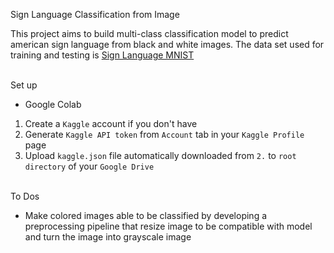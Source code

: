 Sign Language Classification from Image

This project aims to build multi-class classification model to predict american sign language from black and white images. The data set used for training and testing is [Sign Language MNIST](https://www.kaggle.com/datamunge/sign-language-mnist)
<br/><br/>

Set up 
- Google Colab
1. Create a `Kaggle` account if you don't have
2. Generate `Kaggle API token` from `Account` tab in your `Kaggle Profile` page
3. Upload `kaggle.json` file automatically downloaded from `2.` to `root directory` of your `Google Drive`
<br/><br/>

To Dos
- Make colored images able to be classified by developing a preprocessing pipeline that resize image to be compatible with model and turn the image into grayscale image
